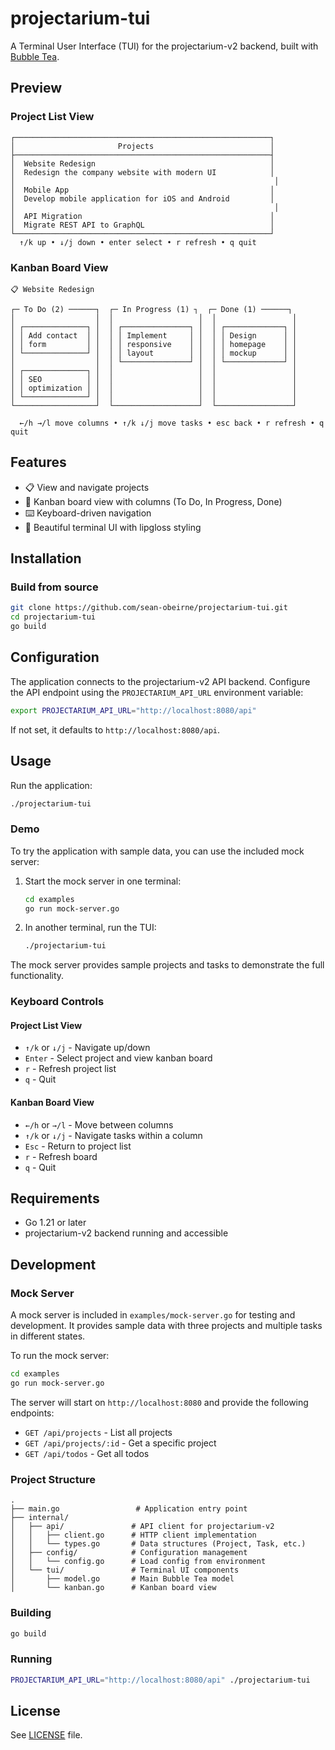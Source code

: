 # projectarium-tui

A Terminal User Interface (TUI) for the projectarium-v2 backend, built with [Bubble Tea](https://github.com/charmbracelet/bubbletea).

## Preview

### Project List View
```
┌─────────────────────────────────────────────────────────┐
│                       Projects                          │
├─────────────────────────────────────────────────────────┤
│  Website Redesign                                       │
│  Redesign the company website with modern UI            │
│                                                          │
│  Mobile App                                             │
│  Develop mobile application for iOS and Android         │
│                                                          │
│  API Migration                                          │
│  Migrate REST API to GraphQL                            │
└─────────────────────────────────────────────────────────┘
  ↑/k up • ↓/j down • enter select • r refresh • q quit
```

### Kanban Board View
```
📋 Website Redesign

┌─ To Do (2) ──────┐  ┌─ In Progress (1) ┐  ┌─ Done (1) ──────┐
│                  │  │                   │  │                 │
│ ┌──────────────┐ │  │ ┌───────────────┐ │  │ ┌─────────────┐ │
│ │ Add contact  │ │  │ │ Implement     │ │  │ │ Design      │ │
│ │ form         │ │  │ │ responsive    │ │  │ │ homepage    │ │
│ └──────────────┘ │  │ │ layout        │ │  │ │ mockup      │ │
│                  │  │ └───────────────┘ │  │ └─────────────┘ │
│ ┌──────────────┐ │  │                   │  │                 │
│ │ SEO          │ │  │                   │  │                 │
│ │ optimization │ │  │                   │  │                 │
│ └──────────────┘ │  │                   │  │                 │
└──────────────────┘  └───────────────────┘  └─────────────────┘

  ←/h →/l move columns • ↑/k ↓/j move tasks • esc back • r refresh • q quit
```

## Features

- 📋 View and navigate projects
- 🎯 Kanban board view with columns (To Do, In Progress, Done)
- ⌨️ Keyboard-driven navigation
- 🎨 Beautiful terminal UI with lipgloss styling

## Installation

### Build from source

```bash
git clone https://github.com/sean-obeirne/projectarium-tui.git
cd projectarium-tui
go build
```

## Configuration

The application connects to the projectarium-v2 API backend. Configure the API endpoint using the `PROJECTARIUM_API_URL` environment variable:

```bash
export PROJECTARIUM_API_URL="http://localhost:8080/api"
```

If not set, it defaults to `http://localhost:8080/api`.

## Usage

Run the application:

```bash
./projectarium-tui
```

### Demo

To try the application with sample data, you can use the included mock server:

1. Start the mock server in one terminal:
   ```bash
   cd examples
   go run mock-server.go
   ```

2. In another terminal, run the TUI:
   ```bash
   ./projectarium-tui
   ```

The mock server provides sample projects and tasks to demonstrate the full functionality.

### Keyboard Controls

#### Project List View
- `↑/k` or `↓/j` - Navigate up/down
- `Enter` - Select project and view kanban board
- `r` - Refresh project list
- `q` - Quit

#### Kanban Board View
- `←/h` or `→/l` - Move between columns
- `↑/k` or `↓/j` - Navigate tasks within a column
- `Esc` - Return to project list
- `r` - Refresh board
- `q` - Quit

## Requirements

- Go 1.21 or later
- projectarium-v2 backend running and accessible

## Development

### Mock Server

A mock server is included in `examples/mock-server.go` for testing and development. It provides sample data with three projects and multiple tasks in different states.

To run the mock server:

```bash
cd examples
go run mock-server.go
```

The server will start on `http://localhost:8080` and provide the following endpoints:
- `GET /api/projects` - List all projects
- `GET /api/projects/:id` - Get a specific project
- `GET /api/todos` - Get all todos

### Project Structure

```
.
├── main.go                 # Application entry point
├── internal/
│   ├── api/               # API client for projectarium-v2
│   │   ├── client.go      # HTTP client implementation
│   │   └── types.go       # Data structures (Project, Task, etc.)
│   ├── config/            # Configuration management
│   │   └── config.go      # Load config from environment
│   └── tui/               # Terminal UI components
│       ├── model.go       # Main Bubble Tea model
│       └── kanban.go      # Kanban board view
```

### Building

```bash
go build
```

### Running

```bash
PROJECTARIUM_API_URL="http://localhost:8080/api" ./projectarium-tui
```

## License

See [LICENSE](LICENSE) file.

